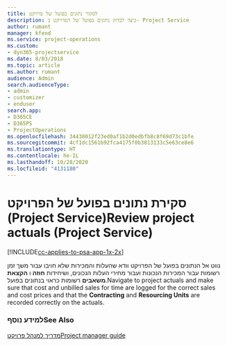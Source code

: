 ```yaml
---
title: לסקור נתונים בפועל של פרויקט
description: כיצד לבדוק נתונים בפועל של הפרויקט ב- Project Service
author: rumant
manager: kfend
ms.service: project-operations
ms.custom:
- dyn365-projectservice
ms.date: 8/03/2018
ms.topic: article
ms.author: rumant
audience: Admin
search.audienceType:
- admin
- customizer
- enduser
search.app:
- D365CE
- D365PS
- ProjectOperations
ms.openlocfilehash: 34438012f23ed0af1b2d0edbfb8c8f69d73c1bfe
ms.sourcegitcommit: 4cf1dc1561b92fca4175f0b3813133c5e63ce8e6
ms.translationtype: HT
ms.contentlocale: he-IL
ms.lasthandoff: 10/28/2020
ms.locfileid: "4131180"
---
```

# <a name="review-project-actuals-project-service"></a><span data-ttu-id="2abd3-103">סקירת נתונים בפועל של הפרויקט (Project Service)</span><span class="sxs-lookup"><span data-stu-id="2abd3-103">Review project actuals (Project Service)</span></span>

[!INCLUDE[cc-applies-to-psa-app-1x-2x](../includes/cc-applies-to-psa-app-1x-2x.md)]

<span data-ttu-id="2abd3-104">נווט אל הנתונים בפועל של הפרויקט וודא שהעלות והמכירות שלא חויבו עבור משך זמן רשומות עבור המכירות הנכונות ועבור מחירי העלות הנכונים, ושיחידות **חוזה** ו **הקצאת משאבים** רשומות כראוי בנתונים בפועל.</span><span class="sxs-lookup"><span data-stu-id="2abd3-104">Navigate to project actuals and make sure that cost and unbilled sales for time are logged for the correct sales and cost prices and that the **Contracting** and **Resourcing Units** are recorded correctly on the actuals.</span></span>  
  
### <a name="see-also"></a><span data-ttu-id="2abd3-105">למידע נוסף</span><span class="sxs-lookup"><span data-stu-id="2abd3-105">See Also</span></span>  
 [<span data-ttu-id="2abd3-106">מדריך למנהל פרויקט</span><span class="sxs-lookup"><span data-stu-id="2abd3-106">Project manager guide</span></span>](../psa/project-manager-guide.md)
